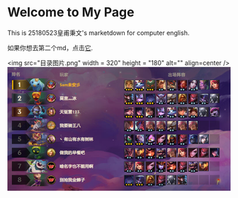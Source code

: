 # Welcome to My Page

This is 25180523皇甫秉文's marketdown for computer english.

如果你想去第二个md，点击[它](https://github.com/bardhh123/Computer-English/blob/master/second.md). 

<img src="目录图片.png" width = 320" height = "180" alt="" align=center />
![avatar](/目录图片.png)
